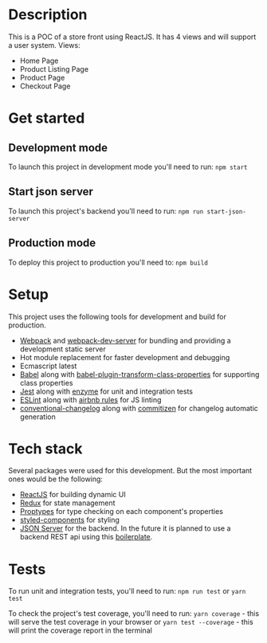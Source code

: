 # Description

This is a POC of a store front using ReactJS. It has 4 views and will support a user system. Views:
- Home Page
- Product Listing Page
- Product Page
- Checkout Page

# Get started

## Development mode
To launch this project in development mode you'll need to run:
`npm start`

## Start json server
To launch this project's backend you'll need to run:
`npm run start-json-server`

## Production mode
To deploy this project to production you'll need to:
`npm build`

# Setup
This project uses the following tools for development and build for production.

- [Webpack](https://webpack.js.org/) and [webpack-dev-server](https://github.com/webpack/webpack-dev-server) for bundling and providing a development static server
- Hot module replacement for faster development and debugging
- Ecmascript latest
- [Babel](https://babeljs.io/) along with [babel-plugin-transform-class-properties](https://babeljs.io/docs/plugins/transform-class-properties/) for supporting class properties
- [Jest](https://facebook.github.io/jest/) along with [enzyme](https://github.com/airbnb/enzyme) for unit and integration tests
- [ESLint](https://eslint.org/) along with [airbnb rules](https://www.npmjs.com/package/eslint-config-airbnb) for JS linting
- [conventional-changelog](https://github.com/conventional-changelog/conventional-changelog) along with [commitizen](https://github.com/commitizen/cz-cli) for changelog automatic generation

# Tech stack

Several packages were used for this development. But the most important ones would be the following:

- [ReactJS](https://reactjs.org/) for building dynamic UI
- [Redux](https://redux.js.org/docs/introduction/) for state management
- [Proptypes](https://reactjs.org/docs/typechecking-with-proptypes.html) for type checking on each component's properties
- [styled-components](https://www.styled-components.com/) for styling
- [JSON Server](https://www.npmjs.com/package/json-server) for the backend. In the future it is planned to use a backend REST api using this [boilerplate](https://github.com/Comum/PHP-api-skeleton).

# Tests
To run unit and integration tests, you'll need to run:
`npm run test` or `yarn test`

To check the project's test coverage, you'll need to run:
`yarn coverage` - this will serve the test coverage in your browser
or
`yarn test --coverage` - this will print the coverage report in the terminal
